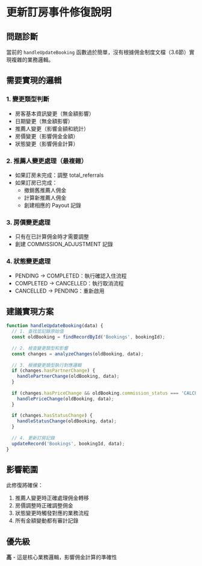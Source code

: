 # 更新訂房事件修復說明

## 問題診斷

當前的 `handleUpdateBooking` 函數過於簡單，沒有根據佣金制度文檔（3.6節）實現複雜的業務邏輯。

## 需要實現的邏輯

### 1. 變更類型判斷
- 房客基本資訊變更（無金額影響）
- 日期變更（無金額影響）
- 推薦人變更（影響金額和統計）
- 房價變更（影響佣金金額）
- 狀態變更（影響佣金計算）

### 2. 推薦人變更處理（最複雜）
- 如果訂房未完成：調整 total_referrals
- 如果訂房已完成：
  - 撤銷舊推薦人佣金
  - 計算新推薦人佣金
  - 創建相應的 Payout 記錄

### 3. 房價變更處理
- 只有在已計算佣金時才需要調整
- 創建 COMMISSION_ADJUSTMENT 記錄

### 4. 狀態變更處理
- PENDING → COMPLETED：執行確認入住流程
- COMPLETED → CANCELLED：執行取消流程
- CANCELLED → PENDING：重新啟用

## 建議實現方案

```javascript
function handleUpdateBooking(data) {
  // 1. 查找並記錄原始值
  const oldBooking = findRecordById('Bookings', bookingId);
  
  // 2. 檢查變更類型和影響
  const changes = analyzeChanges(oldBooking, data);
  
  // 3. 根據變更類型執行對應邏輯
  if (changes.hasPartnerChange) {
    handlePartnerChange(oldBooking, data);
  }
  
  if (changes.hasPriceChange && oldBooking.commission_status === 'CALCULATED') {
    handlePriceChange(oldBooking, data);
  }
  
  if (changes.hasStatusChange) {
    handleStatusChange(oldBooking, data);
  }
  
  // 4. 更新訂房記錄
  updateRecord('Bookings', bookingId, data);
}
```

## 影響範圍

此修復將確保：
1. 推薦人變更時正確處理佣金轉移
2. 房價調整時正確調整佣金
3. 狀態變更時觸發對應的業務流程
4. 所有金額變動都有審計記錄

## 優先級

**高** - 這是核心業務邏輯，影響佣金計算的準確性